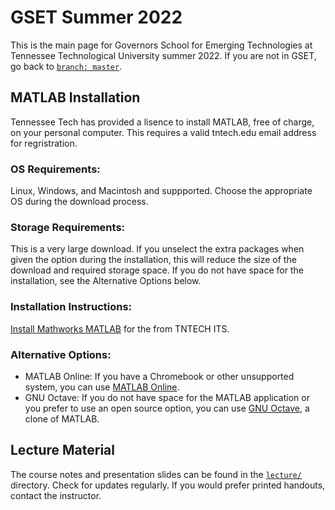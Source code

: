 # GSET Summer 2022
This is the main page for Governors School for Emerging Technologies at Tennessee Technological University summer 2022. 
If you are not in GSET, go back to [`branch: master`](https://github.com/thillRobot/matlab_workshop/tree/master).

## MATLAB Installation 
Tennessee Tech has provided a lisence to install MATLAB, free of charge, on your personal computer. This requires a valid tntech.edu email address for regristration.  

### OS Requirements: 
Linux, Windows, and Macintosh and suppported. Choose the appropriate OS during the download process. 

### Storage Requirements: 
This is a very large download. If you unselect the extra packages when given the option during the installation, this will reduce the size of the download and required storage space. If you do not have space for the installation, see the Alternative Options below.   

### Installation Instructions: 
[Install Mathworks MATLAB](https://services.tntech.edu/TDClient/1878/Portal/KB/ArticleDet?ID=112045) for the  from TNTECH ITS.

### Alternative Options: 
 - MATLAB Online: If you have a Chromebook or other unsupported system, you can use [MATLAB Online](https://www.mathworks.com/products/matlab-online.html). 
 - GNU Octave: If you do not have space for the MATLAB application or you prefer to use an open source option, you can use [GNU Octave](https://www.gnu.org/software/octave/index), a clone of MATLAB.

## Lecture Material
The course notes and presentation slides can be found in the [`lecture/`](https://github.com/thillRobot/matlab_workshop/tree/gset-devel/lecture) directory. Check for updates regularly. If you would prefer printed handouts, contact the instructor.